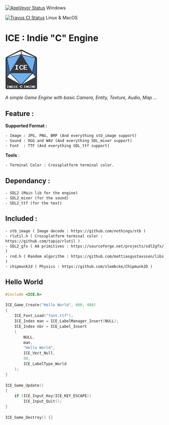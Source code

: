 [![AppVeyor Status](https://ci.appveyor.com/api/projects/status/403d2539ebdvglj7?svg=true)](https://ci.appveyor.com/project/coldragon/ice) Windows

[![Travus CI Status](https://travis-ci.org/***REMOVED***/ICE.svg?branch=master)](https://travis-ci.org/***REMOVED***/ICE) Linux & MacOS 

# ICE : Indie "C" Engine
<img alt="ICE Logo" src="docs/logo_hq.png" width=20% height=20%> 

_A simple Game Engine with basic Camera, Entity, Texture, Audio, Map ..._
	
## Feature :

**Supported Format :** 

	- Image : JPG, PNG, BMP (And everything stb_image support)
	- Sound : OGG and WAV (And everything SDL_mixer support)
	- Font  : TTF (And everything SDL_ttf support)

**Tools** :

	- Terminal Color : Crossplatform terminal color.

## Dependancy : 

	- SDL2 (Main lib for the engine)  
	- SDL2_mixer (for the sound)   
	- SDL2_ttf (for the text)   

## Included : 

	- stb_image ( Image decode : https://github.com/nothings/stb )
	- rlutil.h ( Crossplatform terminal color : https://github.com/tapio/rlutil )
	- SDL2_gfx ( AA primitives : https://sourceforge.net/projects/sdl2gfx/ )
	- rnd.h ( Random algorithm : https://github.com/mattiasgustavsson/libs )
	- chipmunk2d ( Physics : https://github.com/slembcke/Chipmunk2D )

## Hello World

```c
#include <ICE.h>

ICE_Game_Create("Hello World", 800, 480)
{
	ICE_Font_Load("font.ttf");
	ICE_Index man = ICE_LabelManager_Insert(NULL);
	ICE_Index nbr = ICE_Label_Insert
	(
		NULL,
		man,
		"Hello World", 
		ICE_Vect_Null, 
		50,
		ICE_LabelType_World
	);
}

ICE_Game_Update()
{
	if (ICE_Input_Key(ICE_KEY_ESCAPE)) 
		ICE_Input_Quit();
}

ICE_Game_Destroy() {}
```
